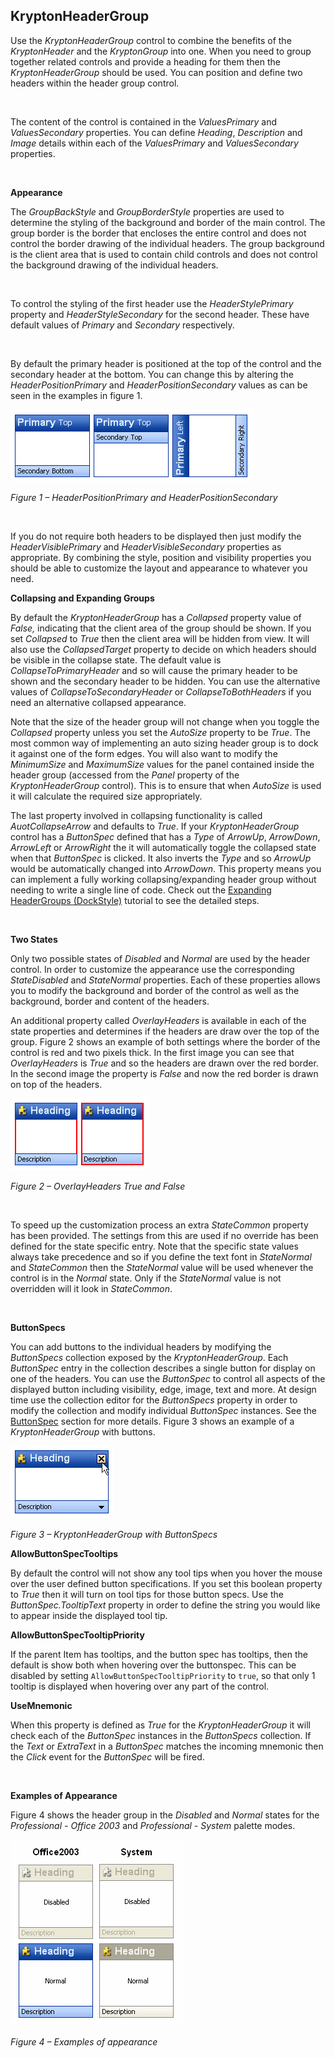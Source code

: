 ## KryptonHeaderGroup

Use the *KryptonHeaderGroup* control to combine the benefits of the
*KryptonHeader* and the *KryptonGroup* into one. When you need to group together
related controls and provide a heading for them then the *KryptonHeaderGroup*
should be used. You can position and define two headers within the header group
control.

 

The content of the control is contained in the *ValuesPrimary* and
*ValuesSecondary* properties. You can define *Heading*, *Description* and
*Image* details within each of the *ValuesPrimary* and *ValuesSecondary*
properties.

 

**Appearance** 

The *GroupBackStyle* and *GroupBorderStyle* properties are used to determine the
styling of the background and border of the main control. The group border is
the border that encloses the entire control and does not control the border
drawing of the individual headers. The group background is the client area that
is used to contain child controls and does not control the background drawing of
the individual headers.

 

To control the styling of the first header use the *HeaderStylePrimary* property
and *HeaderStyleSecondary* for the second header. These have default values
of *Primary* and *Secondary* respectively.

 

By default the primary header is positioned at the top of the control and the
secondary header at the bottom. You can change this by altering the
*HeaderPositionPrimary* and *HeaderPositionSecondary* values as can be seen in
the examples in figure 1.

![*Figure 1 – HeaderPositionPrimary and HeaderPositionSecondary*](KryptonHeaderGroup1.png)

*Figure 1 – HeaderPositionPrimary and HeaderPositionSecondary*

 

If you do not require both headers to be displayed then just modify the
*HeaderVisiblePrimary* and *HeaderVisibleSecondary* properties as appropriate.
By combining the style, position and visibility properties you should be able to
customize the layout and appearance to whatever you need.  
  
**Collapsing and Expanding Groups**  

By default the *KryptonHeaderGroup* has a *Collapsed* property value of *False,*
indicating that the client area of the group should be shown. If you set
*Collapsed* to *True* then the client area will be hidden from view. It will
also use the *CollapsedTarget* property to decide on which headers should be
visible in the collapse state. The default value is *CollapseToPrimaryHeader*
and so will cause the primary header to be shown and the secondary header to be
hidden. You can use the alternative values of *CollapseToSecondaryHeader* or
*CollapseToBothHeaders* if you need an alternative collapsed appearance.  
  
Note that the size of the header group will not change when you toggle the
*Collapsed* property unless you set the *AutoSize* property to be *True*. The
most common way of implementing an auto sizing header group is to dock it
against one of the form edges. You will also want to modify the *MinimumSize*
and *MaximumSize* values for the panel contained inside the header group
(accessed from the *Panel* property of the *KryptonHeaderGroup* control). This
is to ensure that when *AutoSize* is used it will calculate the required size
appropriately.  
  
The last property involved in collapsing functionality is called
*AuotCollapseArrow* and defaults to *True*. If your *KryptonHeaderGroup* control
has a *ButtonSpec* defined that has a *Type* of *ArrowUp*, *ArrowDown*,
*ArrowLeft* or *ArrowRight* the it will automatically toggle the collapsed state
when that *ButtonSpec* is clicked. It also inverts the *Type* and so *ArrowUp*
would be automatically changed into *ArrowDown*. This property means you can
implement a fully working collapsing/expanding header group without needing to
write a single line of code. Check out the [Expanding HeaderGroups
(DockStyle)](Components/KryptonHeaderGroup/ExpandingHeaderGroups.md) tutorial to see the detailed steps.

 

**Two States** 

Only two possible states of *Disabled* and *Normal* are used by the header
control. In order to customize the appearance use the corresponding
*StateDisabled* and *StateNormal* properties. Each of these properties allows
you to modify the background and border of the control as well as the
background, border and content of the headers.

An additional property called *OverlayHeaders* is available in each of the state
properties and determines if the headers are draw over the top of the group.
Figure 2 shows an example of both settings where the border of the control is
red and two pixels thick. In the first image you can see that *OverlayHeaders*
is *True* and so the headers are drawn over the red border. In the second image
the property is *False* and now the red border is drawn on top of the headers.

![*Figure 2 – OverlayHeaders True and False*](KryptonHeaderGroup2.png)

*Figure 2 – OverlayHeaders True and False*

 

To speed up the customization process an extra *StateCommon* property has been
provided. The settings from this are used if no override has been defined for
the state specific entry. Note that the specific state values always take
precedence and so if you define the text font in *StateNormal* and *StateCommon*
then the *StateNormal* value will be used whenever the control is in the
*Normal* state. Only if the *StateNormal* value is not overridden will it look
in *StateCommon*.

 

**ButtonSpecs**  

You can add buttons to the individual headers by modifying the *ButtonSpecs*
collection exposed by the *KryptonHeaderGroup*. Each *ButtonSpec* entry in the
collection describes a single button for display on one of the headers. You can
use the *ButtonSpec* to control all aspects of the displayed button including
visibility, edge, image, text and more. At design time use the collection editor
for the *ButtonSpecs* property in order to modify the collection and modify
individual *ButtonSpec* instances. See the [ButtonSpec](buttonspec.md) section for
more details. Figure 3 shows an example of a *KryptonHeaderGroup* with buttons.

![*Figure 3 – KryptonHeaderGroup with ButtonSpecs*](KryptonHeaderGroup3.png)

*Figure 3 – KryptonHeaderGroup with ButtonSpecs*

  
**AllowButtonSpecTooltips**  

By default the control will not show any tool tips when you hover the mouse over
the user defined button specifications. If you set this boolean property to
*True* then it will turn on tool tips for those button specs. Use the
*ButtonSpec.TooltipText* property in order to define the string you would like
to appear inside the displayed tool tip.

**AllowButtonSpecTooltipPriority**

If the parent Item has tooltips, and the button spec has tooltips, then
the default is show both when hovering over the buttonspec. This can be disabled 
by setting `AllowButtonSpecTooltipPriority` to `true`, so that only 1 tooltip is
displayed when hovering over any part of the control. 

**UseMnemonic**

When this property is defined as *True* for the *KryptonHeaderGroup* it will
check each of the *ButtonSpec* instances in the *ButtonSpecs* collection. If the
*Text* or *ExtraText* in a *ButtonSpec* matches the incoming mnemonic then the
*Click* event for the *ButtonSpec* will be fired.

 

**Examples of Appearance** 

Figure 4 shows the header group in the *Disabled* and *Normal* states for the
*Professional - Office 2003* and *Professional - System* palette modes.

![*Figure 4 – Examples of appearance*](KryptonHeaderGroup4.png)

*Figure 4 – Examples of appearance*
